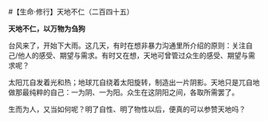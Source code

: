 #【生命⋅修行】天地不仁（二百四十五）

**天地不仁，以万物为刍狗**

台风来了，开始下大雨。这几天，有时在想非暴力沟通里所介绍的原则：关注自己/他人的感受、期望与需求。有时又在想，天地可曾管过众生的感受、期望与需求呢？

太阳兀自发着光和热；地球兀自绕着太阳旋转，制造出一片阴影。天地只是兀自地做那最纯粹的自己：一为阴、一为阳。众生在这阴阳之间，各取所需罢了。

生而为人，又当如何呢？明了自性、明了物性以后，便真的可以参赞天地吗？